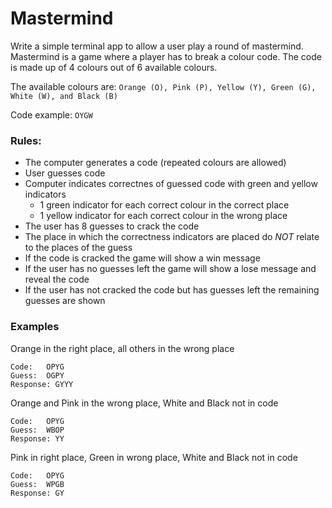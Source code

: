 # Mastermind

Write a simple terminal app to allow a user play a round of mastermind. 
Mastermind is a game where a player has to break a colour code. 
The code is made up of 4 colours out of 6 available colours. 

The available colours are:
`Orange (O), Pink (P), Yellow (Y), Green (G), White (W), and Black (B)`

Code example: 
`OYGW` 

### Rules:
* The computer generates a code (repeated colours are allowed)
* User guesses code 
* Computer indicates correctnes of guessed code with green and yellow indicators
    * 1 green indicator for each correct colour in the correct place
    * 1 yellow indicator for each correct colour in the wrong place
* The user has 8 guesses to crack the code
* The place in which the correctness indicators are placed do *NOT* relate to the places of the guess
* If the code is cracked the game will show a win message
* If the user has no guesses left the game will show a lose message and reveal the code
* If the user has not cracked the code but has guesses left the remaining guesses are shown

### Examples

Orange in the right place, all others in the wrong place
```
Code:   OPYG
Guess:  OGPY
Response: GYYY
```

Orange and Pink in the wrong place, White and Black not in code
```
Code:   OPYG
Guess:  WBOP
Response: YY
```

Pink in right place, Green in wrong place, White and Black not in code
```
Code:   OPYG
Guess:  WPGB
Response: GY
```
